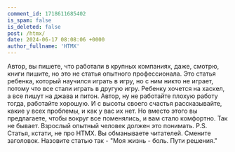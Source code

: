 ```yaml
---
comment_id: 1718611685402
is_spam: false
is_deleted: false
post: /htmx/
date: 2024-06-17 08:08:06 +0000
author_fullname: 'HTMX'
---
```


Автор, вы пишете, что работали в крупных компаниях, даже, смотрю, книги пишите, но это не статья опытного профессионала. Это статья ребенка, который научился играть в игру, но с ним никто не играет, потому что все стали играть в другую игру. Ребенку хочется на хаскел, а все пишут на джава и питон. Автор, ну не работайте плохую работу тогда, работайте хорошую. И с высоты своего счастья рассказывайте, какие у всех проблемы, и как у вас их нет. Но вместо этого вы предлагаете, чтобы вокруг все поменялись, и вам стало комфортно. Так не бывает. Взрослый опытный человек должен это понимать. 
P.S.
Статья, кстати, не про HTMX. Вы обманываете читателей. Смените заголовок. Назовите статью так - "Моя жизнь - боль. Пути решения."

